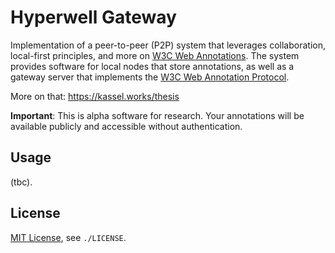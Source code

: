 # Hyperwell Gateway

Implementation of a peer-to-peer (P2P) system that leverages collaboration, local-first principles, and more on [W3C Web Annotations](https://www.w3.org/TR/annotation-model/). The system provides software for local nodes that store annotations, as well as a gateway server that implements the [W3C Web Annotation Protocol](https://www.w3.org/TR/annotation-protocol/).

More on that: https://kassel.works/thesis

**Important**: This is alpha software for research. Your annotations will be available publicly and accessible without authentication.

## Usage

(tbc).

## License

[MIT License](/LICENSE), see `./LICENSE`.
